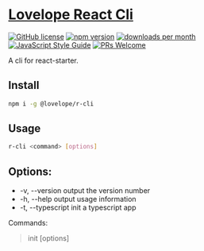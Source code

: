 # [Lovelope React Cli](https://github.com/lovelope/r-cli)

[![GitHub license](https://img.shields.io/badge/license-MIT-blue.svg)](https://github.com/lovelope/r-cli/blob/master/LICENSE)
[![npm version](https://img.shields.io/npm/v/@lovelope/r-cli.svg?style=flat)](https://www.npmjs.com/package/@lovelope/r-cli)
[![downloads per month](https://img.shields.io/npm/dm/lovelope-react-cli.svg)](https://www.npmjs.org/package/lovelope-react-cli)
[![JavaScript Style Guide](https://img.shields.io/badge/code_style-airbnb-brightgreen.svg)](https://github.com/airbnb/javascript)
[![PRs Welcome](https://img.shields.io/badge/PRs-welcome-brightgreen.svg)](https://github.com/lovelope/r-cli/pulls)

A cli for react-starter.

## Install

```bash
npm i -g @lovelope/r-cli
```

## Usage

```bash
r-cli <command> [options]
```

## Options:

- -v, --version output the version number
- -h, --help output usage information
- -t, --typescript init a typescript app

Commands:

> init [options] <name>
